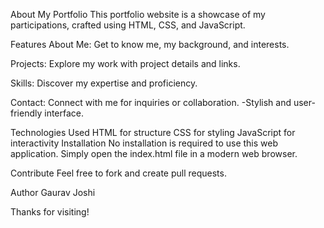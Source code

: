 About My Portfolio
This portfolio website is a showcase of my participations, crafted using HTML, CSS, and JavaScript.

Features
About Me: Get to know me, my background, and interests.

Projects: Explore my work with project details and links.

Skills: Discover my expertise and proficiency.

Contact: Connect with me for inquiries or collaboration. -Stylish and user-friendly interface.


Technologies Used
HTML for structure
CSS for styling
JavaScript for interactivity
Installation
No installation is required to use this web application. Simply open the index.html file in a modern web browser.

Contribute
Feel free to fork and create pull requests.

Author
Gaurav Joshi

Thanks for visiting!
